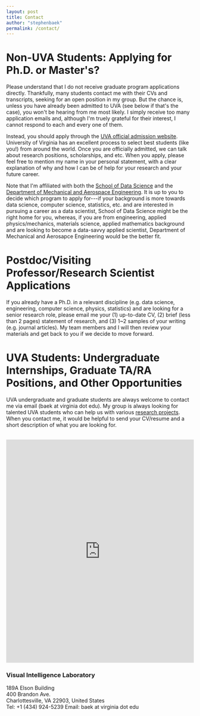 ```yaml
---
layout: post
title: Contact
author: "stephenbaek"
permalink: /contact/
---
```


# Non-UVA Students: Applying for Ph.D. or Master's?
Please understand that I do not receive graduate program applications directly. Thankfully, many students contact me with their CVs and transcripts, seeking for an open position in my group. But the chance is, unless you have already been admitted to UVA (see below if that's the case), you won't be hearing from me most likely. I simply receive too many application emails and, although I'm truely grateful for their interest, I cannot respond to each and every one of them.

Instead, you should apply through the [UVA official admission website](https://applycentral.virginia.edu/apply/). University of Virginia has an excellent process to select best students (like you!) from around the world. Once you are officially admitted, we can talk about research positions, scholarships, and etc. When you apply, please feel free to mention my name in your personal statement, with a clear explanation of why and how I can be of help for your research and your future career.

Note that I'm affiliated with both the [School of Data Science](https://datascience.virginia.edu/degrees/phd) and the [Department of Mechanical and Aerospace Engineering](https://engineering.virginia.edu/departments/mechanical-and-aerospace-engineering/apply/mae-graduate-admissions). It is up to you to decide which program to apply for---if your background is more towards data science, computer science, statistics, etc. and are interested in pursuing a career as a data scientist, School of Data Science might be the right home for you, whereas, if you are from engineering, applied physics/mechanics, materials science, applied mathematics background and are looking to become a data-savvy applied scientist, Department of Mechanical and Aerosapce Engineering would be the better fit.

# Postdoc/Visiting Professor/Research Scientist Applications
If you already have a Ph.D. in a relevant discipline (e.g. data science, engineering, computer science, physics, statistics) and are looking for a senior research role, please email me your (1) up-to-date CV, (2) brief (less than 2 pages) statement of research, and (3) 1~2 samples of your writing (e.g. journal articles). My team members and I will then review your materials and get back to you if we decide to move forward.

# UVA Students: Undergraduate Internships, Graduate TA/RA Positions, and Other Opportunities
UVA undergraduate and graduate students are always welcome to contact me via email (baek at virginia dot edu). My group is always looking for talented UVA students who can help us with various [research projects](/research). When you contact me, it would be helpful to send your CV/resume and a short description of what you are looking for.

<br/>

<iframe src="https://www.google.com/maps/embed?pb=!1m18!1m12!1m3!1d3142.597044152969!2d-78.50563321324616!3d38.033172572516555!2m3!1f0!2f0!3f0!3m2!1i1024!2i768!4f13.1!3m3!1m2!1s0x89b387768fd46f9b%3A0x9c51a74777ffc60c!2sSchool%20of%20Data%20Science!5e0!3m2!1sen!2sus!4v1662597827794!5m2!1sen!2sus" width="100%" height="600" style="border:0;" allowfullscreen="" loading="lazy" referrerpolicy="no-referrer-when-downgrade"></iframe>
<!-- 
<iframe src="https://www.google.com/maps/embed?pb=!1m18!1m12!1m3!1d7089.747434573908!2d-91.54814288942343!3d41.65851611382395!2m3!1f0!2f0!3f0!3m2!1i1024!2i768!4f13.1!3m3!1m2!1s0x0%3A0x9f5d16d98c327226!2sCenter+for+Computer+Aided+Design!5e0!3m2!1sen!2sus!4v1516809104052" width="100%" height="600" frameborder="0" style="border:0" allowfullscreen></iframe> -->

### Visual Intelligence Laboratory
189A Elson Building<br/>
400 Brandon Ave.<br/>
Charlottesville, VA 22903, United States<br/>
Tel: +1 (434) 924-5239
Email: baek at virginia dot edu

